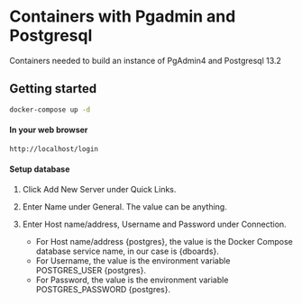 # Containers with  Pgadmin and Postgresql

Containers needed to build an instance of PgAdmin4 and Postgresql 13.2

## Getting started 

```bash
docker-compose up -d
```

#### In your web browser

```bash
http://localhost/login
```

#### Setup database

1. Click Add New Server under Quick Links.
2. Enter Name under General. The value can be anything.
3. Enter Host name/address, Username and Password under Connection.

    * For Host name/address {postgres}, the value is the Docker Compose database service name, in our case is {dboards}.
    * For Username, the value is the environment variable POSTGRES_USER {postgres}.
    * For Password, the value is the environment variable POSTGRES_PASSWORD {postgres}.
